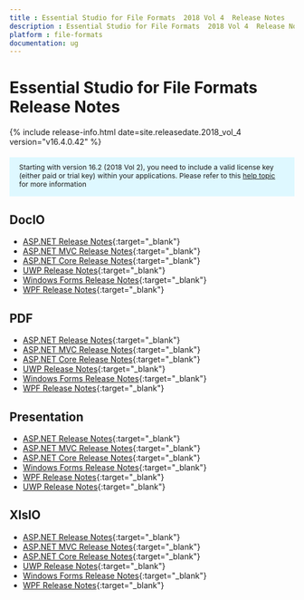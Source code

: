 ```yaml
---
title : Essential Studio for File Formats  2018 Vol 4  Release Notes  
description : Essential Studio for File Formats  2018 Vol 4  Release Notes  
platform : file-formats
documentation: ug
---
```


# Essential Studio for File Formats  Release Notes  

{% include release-info.html date=site.releasedate.2018_vol_4  version="v16.4.0.42" %} 

<style>
    #license {
        font-size: .88em !important;
        margin-top: 1.5em;
        margin-bottom: 1.5em;
        background-color: #def8ff;
        padding: 10px 17px 14px;
    }
</style>

<div id="license">
    Starting with version 16.2 (2018 Vol 2), you need to include a valid license key (either paid or trial key) within your applications.
    Please refer to this <a href="/common/essential-studio/licensing/license-key">help topic</a> for more information
</div> 

## DocIO

* [ASP.NET Release Notes](/aspnet/release-notes/v16.4.0.42#docio){:target="_blank"}
* [ASP.NET MVC Release Notes](/aspnetmvc/release-notes/v16.4.0.42#docio){:target="_blank"}
* [ASP.NET Core Release Notes](/aspnet-core/release-notes/v16.4.0.42#docio){:target="_blank"}
* [UWP Release Notes](/uwp/release-notes/v16.4.0.42#docio){:target="_blank"}
* [Windows Forms Release Notes](/windowsforms/release-notes/v16.4.0.42#docio){:target="_blank"}
* [WPF Release Notes](/wpf/release-notes/v16.4.0.42#docio){:target="_blank"}


## PDF

* [ASP.NET Release Notes](/aspnet/release-notes/v16.4.0.42#pdf){:target="_blank"}
* [ASP.NET MVC Release Notes](/aspnetmvc/release-notes/v16.4.0.42#pdf){:target="_blank"}
* [ASP.NET Core Release Notes](/aspnet-core/release-notes/v16.4.0.42#pdf){:target="_blank"}
* [UWP Release Notes](/uwp/release-notes/v16.4.0.42#pdf){:target="_blank"}
* [Windows Forms Release Notes](/windowsforms/release-notes/v16.4.0.42#pdf){:target="_blank"}
* [WPF Release Notes](/wpf/release-notes/v16.4.0.42#pdf){:target="_blank"}


## Presentation

* [ASP.NET Release Notes](/aspnet/release-notes/v16.4.0.42#presentation){:target="_blank"}
* [ASP.NET MVC Release Notes](/aspnetmvc/release-notes/v16.4.0.42#presentation){:target="_blank"}
* [ASP.NET Core Release Notes](/aspnet-core/release-notes/v16.4.0.42#presentation){:target="_blank"}
* [Windows Forms Release Notes](/windowsforms/release-notes/v16.4.0.42#presentation){:target="_blank"}
* [WPF Release Notes](/wpf/release-notes/v16.4.0.42#presentation){:target="_blank"}
* [UWP Release Notes](/uwp/release-notes/v16.4.0.42#presentation){:target="_blank"}


## XlsIO

* [ASP.NET Release Notes](/aspnet/release-notes/v16.4.0.42#xlsio){:target="_blank"}
* [ASP.NET MVC Release Notes](/aspnetmvc/release-notes/v16.4.0.42#xlsio){:target="_blank"}
* [ASP.NET Core Release Notes](/aspnet-core/release-notes/v16.4.0.42#xlsio){:target="_blank"}
* [UWP Release Notes](/uwp/release-notes/v16.4.0.42#xlsio){:target="_blank"}
* [Windows Forms Release Notes](/windowsforms/release-notes/v16.4.0.42#xlsio){:target="_blank"}
* [WPF Release Notes](/wpf/release-notes/v16.4.0.42#xlsio){:target="_blank"}
